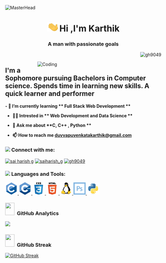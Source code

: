 ![MasterHead](https://github.com/gh9049/gh9049/blob/main/rain_matrix.gif)
<h1 align="center"><img src="https://raw.githubusercontent.com/ABSphreak/ABSphreak/master/gifs/Hi.gif" width="40px" height = "30px">Hi ,I'm Karthik </h1>

<h3 align="center">A man with passionate goals</h3>
<p align="right"> <img src="https://komarev.com/ghpvc/?username=gh9049&label=Profile%20views&color=0e75b6&style=flat" alt="gh9049" /> </p>
<img align="right" alt="Coding" width="400" src="https://adcy.io/wp-content/uploads/2020/04/anti-hacking.gif">
<h2> I'm a Sophomore pursuing Bachelors in Computer science. Spends time in learning new skills. A quick learner and performer


<h4>- 🌱 I’m currently learning ** Full Stack Web Development **

- 👨‍💻 Intrested in ** Web Development and Data Science **

- 💬 Ask me about **C, C++ , Python **

- 📫 How to reach me **duvvapuvenkatakarthik@gmail.com**
</h4>
  
  
  
<h3 align="left"><img src="https://github.com/rajput2107/rajput2107/blob/master/Assets/Handshake.gif" height="33px" /> Connect with me: </p></h3>
<p align="left">
<a href="https://linkedin.com/in/venkat-karthik-193067200" target="blank"><img align="center" src="https://raw.githubusercontent.com/rahuldkjain/github-profile-readme-generator/master/src/images/icons/Social/linked-in-alt.svg" alt="sai harish g" height="30" width="40" /></a>
<a href="https://instagram.com/urs.truly.karthik" target="blank"><img align="center" src="https://raw.githubusercontent.com/rahuldkjain/github-profile-readme-generator/master/src/images/icons/Social/instagram.svg" alt="saiharish_g" height="30" width="40" /></a>
<a href="https://www.hackerrank.com/dk3180" target="blank"><img align="center" src="https://raw.githubusercontent.com/rahuldkjain/github-profile-readme-generator/master/src/images/icons/Social/hackerrank.svg" alt="gh9049" height="30" width="40" /></a>

<h3 align="left"><img src = "https://media2.giphy.com/media/QssGEmpkyEOhBCb7e1/giphy.gif?cid=ecf05e47a0n3gi1bfqntqmob8g9aid1oyj2wr3ds3mg700bl&rid=giphy.gif" width = 27px> Languages and Tools:  </h3> 
<p align="left"> <a href="https://www.cprogramming.com/" target="_blank" rel="noreferrer"> <img src="https://raw.githubusercontent.com/devicons/devicon/master/icons/c/c-original.svg" alt="c" width="40" height="40"/> </a> <a href="https://www.w3schools.com/cpp/" target="_blank" rel="noreferrer"> <img src="https://raw.githubusercontent.com/devicons/devicon/master/icons/cplusplus/cplusplus-original.svg" alt="cplusplus" width="40" height="40"/> </a> <a href="https://www.w3schools.com/css/" target="_blank" rel="noreferrer"> <img src="https://raw.githubusercontent.com/devicons/devicon/master/icons/css3/css3-original-wordmark.svg" alt="css3" width="40" height="40"/> </a> <a href="https://www.w3.org/html/" target="_blank" rel="noreferrer"> <img src="https://raw.githubusercontent.com/devicons/devicon/master/icons/html5/html5-original-wordmark.svg" alt="html5" width="40" height="40"/> </a> <a href="https://www.linux.org/" target="_blank" rel="noreferrer"> <img src="https://raw.githubusercontent.com/devicons/devicon/master/icons/linux/linux-original.svg" alt="linux" width="40" height="40"/> </a> <a href="https://www.photoshop.com/en" target="_blank" rel="noreferrer"> <img src="https://raw.githubusercontent.com/devicons/devicon/master/icons/photoshop/photoshop-line.svg" alt="photoshop" width="40" height="40"/> </a> <a href="https://www.python.org" target="_blank" rel="noreferrer"> <img src="https://raw.githubusercontent.com/devicons/devicon/master/icons/python/python-original.svg" alt="python" width="40" height="40"/> </a> </p>


<h3> <img src="https://media.giphy.com/media/ObNTw8Uzwy6KQ/giphy.gif" width="30px" height="40px">&nbsp; GitHub Analytics</h3>
<p align="left">
<p align="left">
<a href="https://github.com/gh9049">
  <img height="160em" src="https://github-readme-stats-git-master-manojuppala.vercel.app/api?username=gh9049&&show_icons=true&title_color=56db67&icon_color=3DEA6F&text_color=f2c744&bg_color=000000" />
</a>
</p>

<h3> <img src="https://media.giphy.com/media/8UHRm5oY4k4FDxq5QG/giphy.gif" width="30px" height="40px">&nbsp; GitHub Streak</h3>

[![GitHub Streak](https://github-readme-streak-stats.herokuapp.com?user=gh9049&theme=chartreuse-dark&date_format=M%20j%5B%2C%20Y%5D)](https://git.io/streak-stats)
